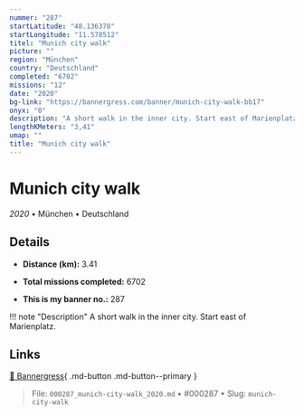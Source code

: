 ```yaml
---
nummer: "287"
startLatitude: "48.136378"
startLongitude: "11.578512"
titel: "Munich city walk"
picture: ""
region: "München"
country: "Deutschland"
completed: "6702"
missions: "12"
date: "2020"
bg-link: "https://bannergress.com/banner/munich-city-walk-bb17"
onyx: "0"
description: "A short walk in the inner city. Start east of Marienplatz."
lengthKMeters: "3,41"
umap: ""
title: "Munich city walk"
---
```

# Munich city walk

*2020* • München • Deutschland



## Details
- **Distance (km):** 3.41

- **Total missions completed:** 6702
- **This is my banner no.:** 287


!!! note "Description"
    A short walk in the inner city. Start east of Marienplatz.



## Links
[🔗 Bannergress](https://bannergress.com/banner/munich-city-walk-bb17){ .md-button .md-button--primary }



> File: `000287_munich-city-walk_2020.md` • #000287 • Slug: `munich-city-walk`
